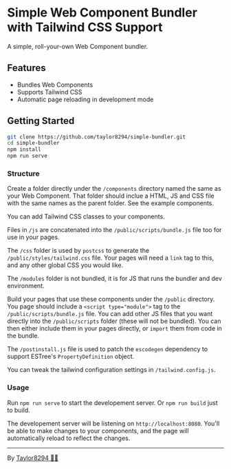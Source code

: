 # Simple Web Component Bundler with Tailwind CSS Support

A simple, roll-your-own Web Component bundler.

## Features

- Bundles Web Components
- Supports Tailwind CSS
- Automatic page reloading in development mode

## Getting Started

```bash
git clone https://github.com/taylor8294/simple-bundler.git
cd simple-bundler
npm install
npm run serve
```

### Structure

Create a folder directly under the `/components` directory named the same as your Web Component.
That folder should inclue a HTML, JS and CSS file with the same names as the parent folder.
See the example components.

You can add Tailwind CSS classes to your components.

Files in `/js` are concatenated into the `/public/scripts/bundle.js` file too for use in your pages.

The `/css` folder is used by `postcss` to generate the `/public/styles/tailwind.css` file.
Your pages will need a `link` tag to this, and any other global CSS you would like.

The `/modules` folder is not bundled, it is for JS that runs the bundler and dev environment.

Build your pages that use these components under the `/public` directory.
You page should include a `<script type="module">` tag to the `/public/scripts/bundle.js` file.
You can add other JS files that you want directly into the `/public/scripts` folder (these will not be bundled).
You can then either include them in your pages directly, or `import` them from code in the bundle.

The `/postinstall.js` file is used to patch the `escodegen` dependency to support ESTree's `PropertyDefinition` object.

You can tweak the tailwind configuration settings in `/tailwind.config.js`.

### Usage

Run `npm run serve` to start the developement server. Or `npm run build` just to build.

The developement server will be listening on `http://localhost:8080`.
You'll be able to make changes to your components, and the page will automatically reload to reflect the changes.

---

By [Taylor8294 🌈🐧](https://www.taylrr.co.uk/)
